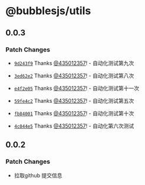 # @bubblesjs/utils

## 0.0.3

### Patch Changes

- [`9d243f9`](https://github.com/435012357/bubblesjs/commit/9d243f9d32897c5ef111f86eb206558278d7c348) Thanks [@435012357](https://github.com/435012357)! - 自动化测试第九次

- [`3ed62e2`](https://github.com/435012357/bubblesjs/commit/3ed62e2fe84edfbe5cf4c6c1e115b6fb51736893) Thanks [@435012357](https://github.com/435012357)! - 自动化测试第八次

- [`e4f2e05`](https://github.com/435012357/bubblesjs/commit/e4f2e0551a2fd17ca80baa26caeff0af12765701) Thanks [@435012357](https://github.com/435012357)! - 自动化测试第十一次

- [`59fe4c2`](https://github.com/435012357/bubblesjs/commit/59fe4c2373bd2f86842cd06f7ea1f78f72c5b8d0) Thanks [@435012357](https://github.com/435012357)! - 自动化测试第五次

- [`fb84001`](https://github.com/435012357/bubblesjs/commit/fb84001f7b5cc296512484e89dac79705a19d3db) Thanks [@435012357](https://github.com/435012357)! - 自动化测试第十次

- [`4c044e5`](https://github.com/435012357/bubblesjs/commit/4c044e55a7d8e2823a5827d9f16e5f767ec28167) Thanks [@435012357](https://github.com/435012357)! - 自动化第六次测试

## 0.0.2

### Patch Changes

- 拉取github 提交信息
